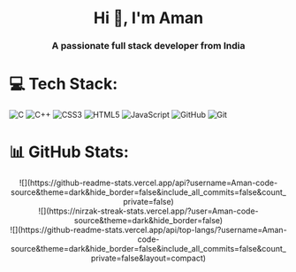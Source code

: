 <h1 align="center">Hi 👋, I'm Aman</h1>
<h3 align="center">A passionate full stack developer from India</h3>

# 💻 Tech Stack:
![C](https://img.shields.io/badge/c-%2300599C.svg?style=for-the-badge&logo=c&logoColor=white) ![C++](https://img.shields.io/badge/c++-%2300599C.svg?style=for-the-badge&logo=c%2B%2B&logoColor=white) ![CSS3](https://img.shields.io/badge/css3-%231572B6.svg?style=for-the-badge&logo=css3&logoColor=white) ![HTML5](https://img.shields.io/badge/html5-%23E34F26.svg?style=for-the-badge&logo=html5&logoColor=white) ![JavaScript](https://img.shields.io/badge/javascript-%23323330.svg?style=for-the-badge&logo=javascript&logoColor=%23F7DF1E) ![GitHub](https://img.shields.io/badge/github-%23121011.svg?style=for-the-badge&logo=github&logoColor=white) ![Git](https://img.shields.io/badge/git-%23F05033.svg?style=for-the-badge&logo=git&logoColor=white)
# 📊 GitHub Stats:
<div align="center">
![](https://github-readme-stats.vercel.app/api?username=Aman-code-source&theme=dark&hide_border=false&include_all_commits=false&count_private=false)<br/>
![](https://nirzak-streak-stats.vercel.app/?user=Aman-code-source&theme=dark&hide_border=false)<br/>
![](https://github-readme-stats.vercel.app/api/top-langs/?username=Aman-code-source&theme=dark&hide_border=false&include_all_commits=false&count_private=false&layout=compact)
</div>
<!-- Proudly created with GPRM ( https://gprm.itsvg.in ) -->
